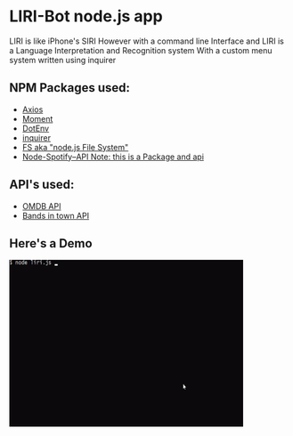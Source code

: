 # LIRI-Bot node.js app

LIRI is like iPhone's SIRI However with a command line Interface and
LIRI is a Language Interpretation and Recognition system
With a custom menu system written using inquirer

## NPM Packages used:
* [Axios](https://www.npmjs.com/package/axios)
* [Moment](https://momentjs.com/)
* [DotEnv](https://www.npmjs.com/package/dotenv)
* [inquirer](https://www.npmjs.com/package/inquirer)
* [FS aka "node.js File System"](https://nodejs.org/api/fs.html)
* [Node-Spotify–API Note: this is a Package and api](https://www.npmjs.com/package/node-spotify-api)
## API's used:
* [OMDB API](http://www.omdbapi.com/)
* [Bands in town API](https://manager.bandsintown.com/support/bandsintown-api)

## Here's a Demo
<img src="https://github.com/Prince0fTime/LIRI-Bot/blob/master/LIRI.gif" width="420" height="300"></img>
